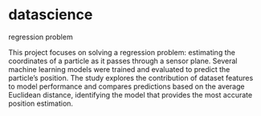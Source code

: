 # datascience
regression problem

This project focuses on solving a regression problem: estimating the coordinates of a particle as it passes through a sensor plane. Several machine learning models were trained and evaluated to predict the particle’s position. The study explores the contribution of dataset features to model performance and compares predictions based on the average Euclidean distance, identifying the model that provides the most accurate position estimation.
